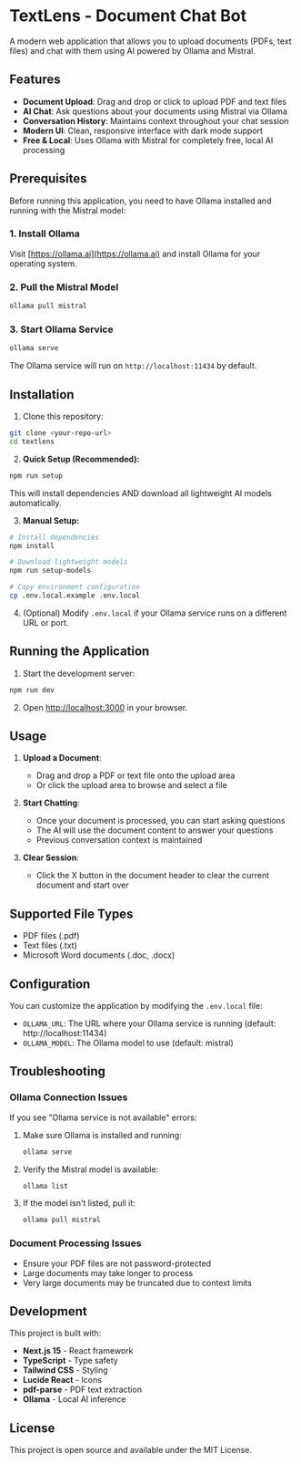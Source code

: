 # TextLens - Document Chat Bot

A modern web application that allows you to upload documents (PDFs, text files) and chat with them using AI powered by Ollama and Mistral.

## Features

- **Document Upload**: Drag and drop or click to upload PDF and text files
- **AI Chat**: Ask questions about your documents using Mistral via Ollama
- **Conversation History**: Maintains context throughout your chat session
- **Modern UI**: Clean, responsive interface with dark mode support
- **Free & Local**: Uses Ollama with Mistral for completely free, local AI processing

## Prerequisites

Before running this application, you need to have Ollama installed and running with the Mistral model:

### 1. Install Ollama

Visit [https://ollama.ai](https://ollama.ai) and install Ollama for your operating system.

### 2. Pull the Mistral Model

```bash
ollama pull mistral
```

### 3. Start Ollama Service

```bash
ollama serve
```

The Ollama service will run on `http://localhost:11434` by default.

## Installation

1. Clone this repository:
```bash
git clone <your-repo-url>
cd textlens
```

2. **Quick Setup (Recommended):**
```bash
npm run setup
```
This will install dependencies AND download all lightweight AI models automatically.

3. **Manual Setup:**
```bash
# Install dependencies
npm install

# Download lightweight models
npm run setup-models

# Copy environment configuration
cp .env.local.example .env.local
```

4. (Optional) Modify `.env.local` if your Ollama service runs on a different URL or port.

## Running the Application

1. Start the development server:
```bash
npm run dev
```

2. Open [http://localhost:3000](http://localhost:3000) in your browser.

## Usage

1. **Upload a Document**: 
   - Drag and drop a PDF or text file onto the upload area
   - Or click the upload area to browse and select a file

2. **Start Chatting**: 
   - Once your document is processed, you can start asking questions
   - The AI will use the document content to answer your questions
   - Previous conversation context is maintained

3. **Clear Session**: 
   - Click the X button in the document header to clear the current document and start over

## Supported File Types

- PDF files (.pdf)
- Text files (.txt)
- Microsoft Word documents (.doc, .docx)

## Configuration

You can customize the application by modifying the `.env.local` file:

- `OLLAMA_URL`: The URL where your Ollama service is running (default: http://localhost:11434)
- `OLLAMA_MODEL`: The Ollama model to use (default: mistral)

## Troubleshooting

### Ollama Connection Issues

If you see "Ollama service is not available" errors:

1. Make sure Ollama is installed and running:
   ```bash
   ollama serve
   ```

2. Verify the Mistral model is available:
   ```bash
   ollama list
   ```

3. If the model isn't listed, pull it:
   ```bash
   ollama pull mistral
   ```

### Document Processing Issues

- Ensure your PDF files are not password-protected
- Large documents may take longer to process
- Very large documents may be truncated due to context limits

## Development

This project is built with:

- **Next.js 15** - React framework
- **TypeScript** - Type safety
- **Tailwind CSS** - Styling
- **Lucide React** - Icons
- **pdf-parse** - PDF text extraction
- **Ollama** - Local AI inference

## License

This project is open source and available under the MIT License.